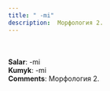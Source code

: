 ```yaml
---
title: " -mi"
description:  Морфология 2.
---
```

<p data-pagefind-weight="0.5">
<strong></strong><br><br>
<strong>Salar</strong>:  -mi<br>
<strong>Kumyk</strong>:  -mi<br>
<strong>Comments</strong>:  Морфология 2.<br>

</p>
